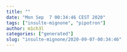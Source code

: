 ```yaml
---
title: ""
date: "Mon Sep  7 00:34:46 CEST 2020"
tags: ["insulte-mignone", "pipotron"]
author: m1ch3l
categories: ["generated"]
slug: "insulte-mignone/2020-09-07-00:34:46"
---
```



